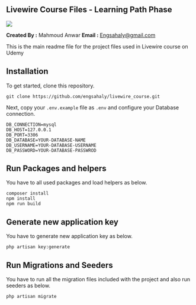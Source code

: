 ## Livewire Course Files - Learning Path Phase

<img src="https://img-c.udemycdn.com/course/750x422/5541548_de69.jpg">

**Created By :** Mahmoud Anwar
**Email :** Engsahaly@gmail.com

This is the main readme file for the project files used in Livewire course on Udemy

## Installation

To get started, clone this repository.

```
git clone https://github.com/engsahaly/livewire_course.git
```

Next, copy your `.env.example` file as `.env` and configure your Database connection.

```
DB_CONNECTION=mysql
DB_HOST=127.0.0.1
DB_PORT=3306
DB_DATABASE=YOUR-DATABASE-NAME
DB_USERNAME=YOUR-DATABASE-USERNAME
DB_PASSWORD=YOUR-DATABASE-PASSWROD
```

## Run Packages and helpers

You have to all used packages and load helpers as below.

```
composer install
npm install
npm run build
```

## Generate new application key

You have to generate new application key as below.

```
php artisan key:generate
```

## Run Migrations and Seeders

You have to run all the migration files included with the project and also run seeders as below.

```
php artisan migrate
```
